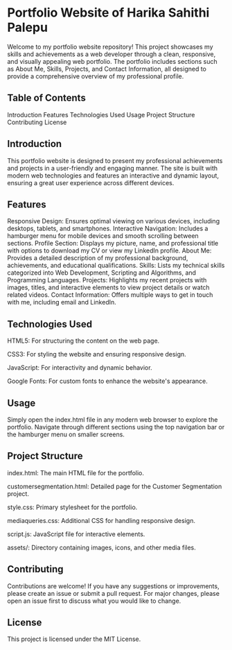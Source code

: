 # Portfolio Website of Harika Sahithi Palepu
Welcome to my portfolio website repository! This project showcases my skills and achievements as a web developer through a clean, responsive, and visually appealing web portfolio. The portfolio includes sections such as About Me, Skills, Projects, and Contact Information, all designed to provide a comprehensive overview of my professional profile.

## Table of Contents
Introduction
Features
Technologies Used
Usage
Project Structure
Contributing
License

## Introduction
This portfolio website is designed to present my professional achievements and projects in a user-friendly and engaging manner. The site is built with modern web technologies and features an interactive and dynamic layout, ensuring a great user experience across different devices.

## Features
Responsive Design: Ensures optimal viewing on various devices, including desktops, tablets, and smartphones.
Interactive Navigation: Includes a hamburger menu for mobile devices and smooth scrolling between sections.
Profile Section: Displays my picture, name, and professional title with options to download my CV or view my LinkedIn profile.
About Me: Provides a detailed description of my professional background, achievements, and educational qualifications.
Skills: Lists my technical skills categorized into Web Development, Scripting and Algorithms, and Programming Languages.
Projects: Highlights my recent projects with images, titles, and interactive elements to view project details or watch related videos.
Contact Information: Offers multiple ways to get in touch with me, including email and LinkedIn.

## Technologies Used
HTML5: For structuring the content on the web page.

CSS3: For styling the website and ensuring responsive design.

JavaScript: For interactivity and dynamic behavior.

Google Fonts: For custom fonts to enhance the website's appearance.

## Usage
Simply open the index.html file in any modern web browser to explore the portfolio. Navigate through different sections using the top navigation bar or the hamburger menu on smaller screens.

## Project Structure
index.html: The main HTML file for the portfolio.

customersegmentation.html: Detailed page for the Customer Segmentation project.

style.css: Primary stylesheet for the portfolio.

mediaqueries.css: Additional CSS for handling responsive design.

script.js: JavaScript file for interactive elements.

assets/: Directory containing images, icons, and other media files.


## Contributing
Contributions are welcome! If you have any suggestions or improvements, please create an issue or submit a pull request. For major changes, please open an issue first to discuss what you would like to change.

## License
This project is licensed under the MIT License.
